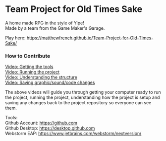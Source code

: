 # Team Project for Old Times Sake
A home made RPG in the style of Yipe!  
Made by a team from the Game Maker's Garage.

Play here: https://matthewfrench.github.io/Team-Project-for-Old-Times-Sake/

### How to Contribute
[Video: Getting the tools](https://youtu.be/le7noAENHjA)  
[Video: Running the project](https://youtu.be/JQmDcWRbijA)  
[Video: Understanding the structure]()  
[Video: Saving graphic/sound/code changes]()

The above videos will guide you through getting your computer ready to run the project, running the project, understanding how the project is setup and saving any changes back to the project repository so everyone can see them.

Tools:  
Github Account: https://github.com  
Github Desktop: https://desktop.github.com  
Webstorm EAP: https://www.jetbrains.com/webstorm/nextversion/ 
